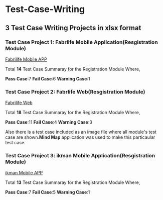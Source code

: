 # Test-Case-Writing
## 3 Test Case Writing Projects in xlsx format


### Test Case Project 1: Fabrlife Mobile Application(Resgistration Module)
[Fabrilife Mobile APP](https://play.google.com/store/apps/details?id=fabrilife.os.webview&hl=en&gl=US)

Total **14** Test Case Summaray for the Registration Module Where,

**Pass Case**:7
**Fail Case**:6
**Warning Case**:1


### Test Case Project 2: Fabrlife Web(Resgistration Module)
[Fabrilife Web](https://fabrilife.com)

Total **18** Test Case Summaray for the Registration Module Where,

**Pass Case**:11
**Fail Case**:4
**Warning Case**:3

Also there is a test case included as an image file where all module's  test case are shown.**Mind Map** application was used to make this particaular test case.

### Test Case Project 3: ikman Mobile Application(Resgistration Module)
[ikman Mobile APP](https://play.google.com/store/apps/details?id=lk.ikman&hl=en&gl=US)

Total **13** Test Case Summaray for the Registration Module Where,

**Pass Case**:7
**Fail Case**:5
**Warning Case**:1

